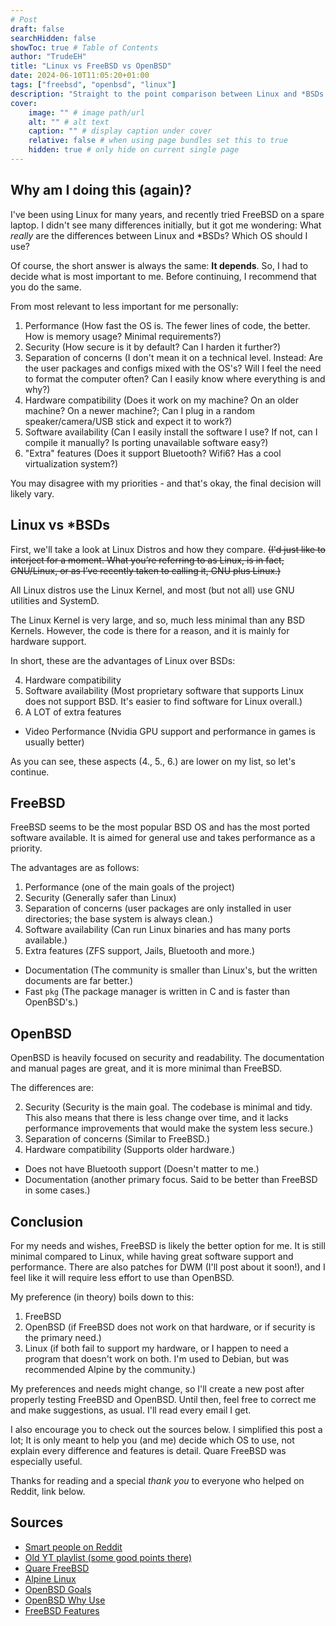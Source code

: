 ```yaml
---
# Post
draft: false
searchHidden: false
showToc: true # Table of Contents
author: "TrudeEH"
title: "Linux vs FreeBSD vs OpenBSD"
date: 2024-06-10T11:05:20+01:00
tags: ["freebsd", "openbsd", "linux"]
description: "Straight to the point comparison between Linux and *BSDs."
cover:
    image: "" # image path/url
    alt: "" # alt text
    caption: "" # display caption under cover
    relative: false # when using page bundles set this to true
    hidden: true # only hide on current single page
---
```


## Why am I doing this (again)?

I've been using Linux for many years, and recently tried FreeBSD on a spare laptop. I didn't see many differences initially, but it got me wondering: What *really* are the differences between Linux and \*BSDs? Which OS should I use?

Of course, the short answer is always the same: **It depends**. So, I had to decide what is most important to me. Before continuing, I recommend that you do the same.

From most relevant to less important for me personally:

1. Performance (How fast the OS is. The fewer lines of code, the better. How is memory usage? Minimal requirements?)
2. Security (How secure is it by default? Can I harden it further?)
3. Separation of concerns (I don't mean it on a technical level. Instead: Are the user packages and configs mixed with the OS's? Will I feel the need to format the computer often? Can I easily know where everything is and why?)
4. Hardware compatibility (Does it work on my machine? On an older machine? On a newer machine?; Can I plug in a random speaker/camera/USB stick and expect it to work?)
5. Software availability (Can I easily install the software I use? If not, can I compile it manually? Is porting unavailable software easy?)
6. "Extra" features (Does it support Bluetooth? Wifi6? Has a cool virtualization system?)

You may disagree with my priorities - and that's okay, the final decision will likely vary.

## Linux vs \*BSDs

First, we'll take a look at Linux Distros and how they compare. ~~(I'd just like to interject for a moment. What you’re referring to as Linux, is in fact, GNU/Linux, or as I’ve recently taken to calling it, GNU plus Linux.)~~ 

All Linux distros use the Linux Kernel, and most (but not all) use GNU utilities and SystemD.

The Linux Kernel is very large, and so, much less minimal than any BSD Kernels. However, the code is there for a reason, and it is mainly for hardware support.

In short, these are the advantages of Linux over BSDs:

4. Hardware compatibility
5. Software availability (Most proprietary software that supports Linux does not support BSD. It's easier to find software for Linux overall.)
6. A LOT of extra features
- Video Performance (Nvidia GPU support and performance in games is usually better)

As you can see, these aspects (4., 5., 6.) are lower on my list, so let's continue.

## FreeBSD

FreeBSD seems to be the most popular BSD OS and has the most ported software available. It is aimed for general use and takes performance as a priority.

The advantages are as follows:

1. Performance (one of the main goals of the project)
2. Security (Generally safer than Linux)
3. Separation of concerns (user packages are only installed in user directories; the base system is always clean.)
5. Software availability (Can run Linux binaries and has many ports available.)
6. Extra features (ZFS support, Jails, Bluetooth and more.)
- Documentation (The community is smaller than Linux's, but the written documents are far better.)
- Fast `pkg` (The package manager is written in C and is faster than OpenBSD's.)

## OpenBSD

OpenBSD is heavily focused on security and readability. The documentation and manual pages are great, and it is more minimal than FreeBSD.

The differences are:

2. Security (Security is the main goal. The codebase is minimal and tidy. This also means that there is less change over time, and it lacks performance improvements that would make the system less secure.)
3. Separation of concerns (Similar to FreeBSD.)
4. Hardware compatibility (Supports older hardware.)
- Does not have Bluetooth support (Doesn't matter to me.)
- Documentation (another primary focus. Said to be better than FreeBSD in some cases.)

## Conclusion

For my needs and wishes, FreeBSD is likely the better option for me. It is still minimal compared to Linux, while having great software support and performance. There are also patches for DWM (I'll post about it soon!), and I feel like it will require less effort to use than OpenBSD.

My preference (in theory) boils down to this:
1. FreeBSD
2. OpenBSD (if FreeBSD does not work on that hardware, or if security is the primary need.)
3. Linux (if both fail to support my hardware, or I happen to need a program that doesn't work on both. I'm used to Debian, but was recommended Alpine by the community.)

My preferences and needs might change, so I'll create a new post after properly testing FreeBSD and OpenBSD. Until then, feel free to correct me and make suggestions, as usual. I'll read every email I get.

I also encourage you to check out the sources below. I simplified this post a lot; It is only meant to help you (and me) decide which OS to use, not explain every difference and features is detail. Quare FreeBSD was especially useful.

Thanks for reading and a special *thank you* to everyone who helped on Reddit, link below.

## Sources

- [Smart people on Reddit](https://www.reddit.com/r/BSD/comments/1dbxxyb/linux_to_bsd_whats_really_the_difference/)
- [Old YT playlist (some good points there)](https://www.youtube.com/playlist?list=PLdArachVKgnZ4-RPot9EbKBdyR4qtzIOo)
- [Quare FreeBSD](https://vermaden.wordpress.com/2020/09/07/quare-freebsd/)
- [Alpine Linux](https://alpinelinux.org/about/)
- [OpenBSD Goals](https://www.openbsd.org/goals.html)
- [OpenBSD Why Use](https://www.openbsd.org/faq/faq1.html#WhyUse)
- [FreeBSD Features](https://www.freebsd.org/features/)

